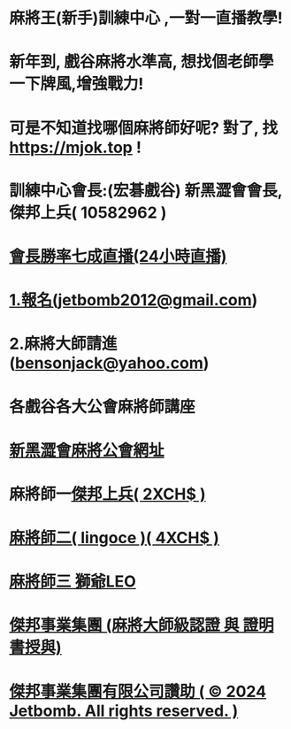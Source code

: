 
# 麻將王(新手)訓練中心 ,一對一直播教學!
# 新年到, 戲谷麻將水準高, 想找個老師學一下牌風,增強戰力!
# 可是不知道找哪個麻將師好呢? 對了, 找 https://mjok.top !


# 訓練中心會長:(宏碁戲谷) 新黑澀會會長, 傑邦上兵( 10582962 )
# <a href="https://www.youtube.com/channel/UC-PHMjrhrDjeInhwoXv4pxA/live">會長勝率七成直播(24小時直播)
# 1.報名(jetbomb2012@gmail.com)
# 2.麻將大師請進(bensonjack@yahoo.com)
# 各戲谷各大公會麻將師講座
# <a href="https://www.mj-king.top/">新黑澀會麻將公會網址</a><br>
# 麻將師一<a href="https://www.youtube.com/channel/UC-PHMjrhrDjeInhwoXv4pxA/live">傑邦上兵( 2XCH$ )

# 麻將師二<a href="https://www.youtube.com/channel/UC-PHMjrhrDjeInhwoXv4pxA/live">( lingoce )( 4XCH$ )
# 麻將師三 獅爺LEO


# 傑邦事業集團 (麻將大師級認證 與 證明書授與)
# 傑邦事業集團有限公司讚助 ( © 2024 Jetbomb. All rights reserved. )
